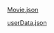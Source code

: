 <p><a href="/movie.json">
  Movie.json
</a></p>

<p><a href="/userData.json">
  userData.json
</a></p>
